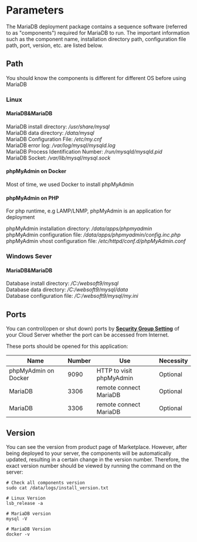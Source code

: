 # Parameters

The MariaDB deployment package contains a sequence software (referred to as "components") required for MariaDB to run. The important information such as the component name, installation directory path, configuration file path, port, version, etc. are listed below.

## Path
You should know the components is different for different OS before using MariaDB

### Linux

#### MariaDB&MariaDB

MariaDB install directory: */usr/share/mysql*  
MariaDB data directory: */data/mysql*  
MariaDB Configuration File: */etc/my.cnf*  
MariaDB error log: */var/log/mysql/mysqld.log*  
MariaDB Process Identification Number: */run/mysqld/mysqld.pid*  
MariaDB Socket: */var/lib/mysql/mysql.sock*  

#### phpMyAdmin on Docker

Most of time, we used Docker to install phpMyAdmin

#### phpMyAdmin on PHP

For php runtime, e.g LAMP/LNMP, phpMyAdmin is an application for deployment   

phpMyAdmin installation directory: */data/apps/phpmyadmin*  
phpMyAdmin configuration file: */data/apps/phpmyadmin/config.inc.php*   
phpMyAdmin vhost configuration file: */etc/httpd/conf.d/phpMyAdmin.conf*   

### Windows Sever

#### MariaDB&MariaDB

Database install directory: */C:/websoft9/mysql*  
Database data directory: */C:/websoft9/mysql/data*  
Database configuration file: */C:/websoft9/mysql/my.ini*  


## Ports

You can control(open or shut down) ports by **[Security Group Setting](https://support.websoft9.com/docs/faq/tech-instance.html)** of your Cloud Server whether the port can be accessed from Internet.

These ports should be opened for this application:

| Name | Number | Use |  Necessity |
| --- | --- | --- | --- |
| phpMyAdmin on Docker | 9090 | HTTP to visit phpMyAdmin | Optional |
| MariaDB | 3306 | remote connect MariaDB | Optional |
| MariaDB | 3306 | remote connect MariaDB | Optional |

## Version

You can see the version from product page of Marketplace. However, after being deployed to your server, the components will be automatically updated, resulting in a certain change in the version number. Therefore, the exact version number should be viewed by running the command on the server:

```shell
# Check all components version
sudo cat /data/logs/install_version.txt

# Linux Version
lsb_release -a

# MariaDB version
mysql -V

# MariaDB Version
docker -v
```